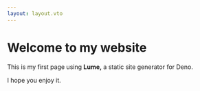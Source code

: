 ```yaml
---
layout: layout.vto
---
```


# Welcome to my website

This is my first page using **Lume,** a static site generator for Deno.

I hope you enjoy it.